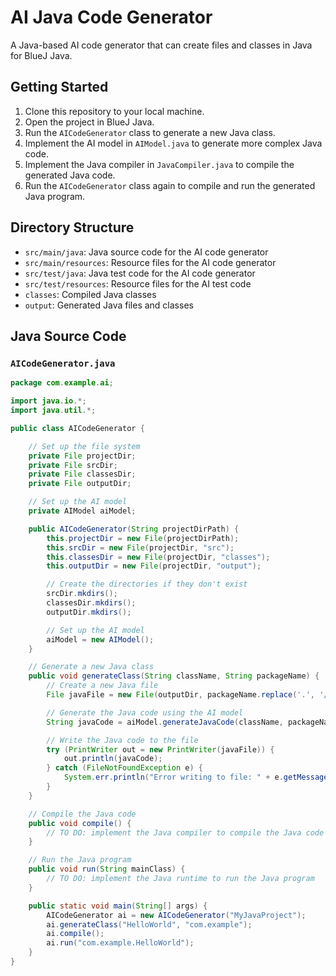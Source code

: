 # AI Java Code Generator

A Java-based AI code generator that can create files and classes in Java for BlueJ Java.

## Getting Started

1. Clone this repository to your local machine.
2. Open the project in BlueJ Java.
3. Run the `AICodeGenerator` class to generate a new Java class.
4. Implement the AI model in `AIModel.java` to generate more complex Java code.
5. Implement the Java compiler in `JavaCompiler.java` to compile the generated Java code.
6. Run the `AICodeGenerator` class again to compile and run the generated Java program.

## Directory Structure

* `src/main/java`: Java source code for the AI code generator
* `src/main/resources`: Resource files for the AI code generator
* `src/test/java`: Java test code for the AI code generator
* `src/test/resources`: Resource files for the AI test code
* `classes`: Compiled Java classes
* `output`: Generated Java files and classes

## Java Source Code

### `AICodeGenerator.java`
```java
package com.example.ai;

import java.io.*;
import java.util.*;

public class AICodeGenerator {

    // Set up the file system
    private File projectDir;
    private File srcDir;
    private File classesDir;
    private File outputDir;

    // Set up the AI model
    private AIModel aiModel;

    public AICodeGenerator(String projectDirPath) {
        this.projectDir = new File(projectDirPath);
        this.srcDir = new File(projectDir, "src");
        this.classesDir = new File(projectDir, "classes");
        this.outputDir = new File(projectDir, "output");

        // Create the directories if they don't exist
        srcDir.mkdirs();
        classesDir.mkdirs();
        outputDir.mkdirs();

        // Set up the AI model
        aiModel = new AIModel();
    }

    // Generate a new Java class
    public void generateClass(String className, String packageName) {
        // Create a new Java file
        File javaFile = new File(outputDir, packageName.replace('.', '/') + "/" + className + ".java");

        // Generate the Java code using the AI model
        String javaCode = aiModel.generateJavaCode(className, packageName);

        // Write the Java code to the file
        try (PrintWriter out = new PrintWriter(javaFile)) {
            out.println(javaCode);
        } catch (FileNotFoundException e) {
            System.err.println("Error writing to file: " + e.getMessage());
        }
    }

    // Compile the Java code
    public void compile() {
        // TO DO: implement the Java compiler to compile the Java code
    }

    // Run the Java program
    public void run(String mainClass) {
        // TO DO: implement the Java runtime to run the Java program
    }

    public static void main(String[] args) {
        AICodeGenerator ai = new AICodeGenerator("MyJavaProject");
        ai.generateClass("HelloWorld", "com.example");
        ai.compile();
        ai.run("com.example.HelloWorld");
    }
}

